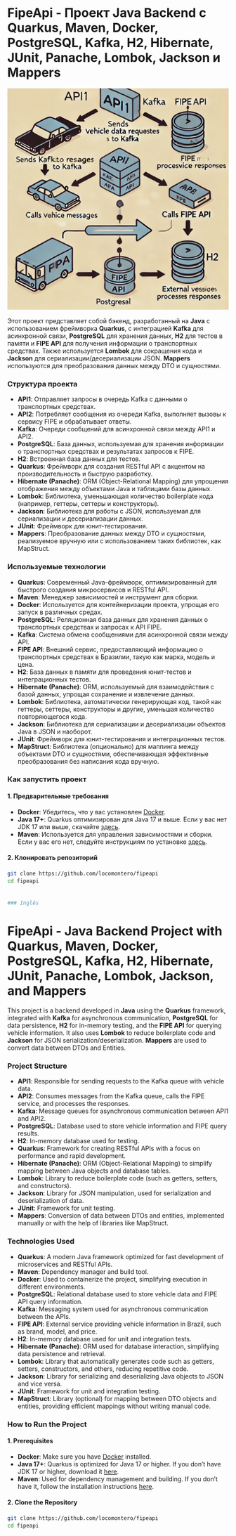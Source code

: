 # FipeApi - Проект Java Backend с Quarkus, Maven, Docker, PostgreSQL, Kafka, H2, Hibernate, JUnit, Panache, Lombok, Jackson и Mappers
![Book Converter Diagram](image/fipe_api_diagram.png)

Этот проект представляет собой бэкенд, разработанный на **Java** с использованием фреймворка **Quarkus**, с интеграцией **Kafka** для асинхронной связи, **PostgreSQL** для хранения данных, **H2** для тестов в памяти и **FIPE API** для получения информации о транспортных средствах. Также используется **Lombok** для сокращения кода и **Jackson** для сериализации/десериализации JSON. **Mappers** используются для преобразования данных между DTO и сущностями.

### Структура проекта

- **API1**: Отправляет запросы в очередь Kafka с данными о транспортных средствах.
- **API2**: Потребляет сообщения из очереди Kafka, выполняет вызовы к сервису FIPE и обрабатывает ответы.
- **Kafka**: Очереди сообщений для асинхронной связи между API1 и API2.
- **PostgreSQL**: База данных, используемая для хранения информации о транспортных средствах и результатах запросов к FIPE.
- **H2**: Встроенная база данных для тестов.
- **Quarkus**: Фреймворк для создания RESTful API с акцентом на производительность и быструю разработку.
- **Hibernate (Panache)**: ORM (Object-Relational Mapping) для упрощения отображения между объектами Java и таблицами базы данных.
- **Lombok**: Библиотека, уменьшающая количество boilerplate кода (например, геттеры, сеттеры и конструкторы).
- **Jackson**: Библиотека для работы с JSON, используемая для сериализации и десериализации данных.
- **JUnit**: Фреймворк для юнит-тестирования.
- **Mappers**: Преобразование данных между DTO и сущностями, реализуемое вручную или с использованием таких библиотек, как MapStruct.

### Используемые технологии

- **Quarkus**: Современный Java-фреймворк, оптимизированный для быстрого создания микросервисов и RESTful API.
- **Maven**: Менеджер зависимостей и инструмент для сборки.
- **Docker**: Используется для контейнеризации проекта, упрощая его запуск в различных средах.
- **PostgreSQL**: Реляционная база данных для хранения данных о транспортных средствах и запросах к API FIPE.
- **Kafka**: Система обмена сообщениями для асинхронной связи между API.
- **FIPE API**: Внешний сервис, предоставляющий информацию о транспортных средствах в Бразилии, такую как марка, модель и цена.
- **H2**: База данных в памяти для проведения юнит-тестов и интеграционных тестов.
- **Hibernate (Panache)**: ORM, используемый для взаимодействия с базой данных, упрощая сохранение и извлечение данных.
- **Lombok**: Библиотека, автоматически генерирующая код, такой как геттеры, сеттеры, конструкторы и другие, уменьшая количество повторяющегося кода.
- **Jackson**: Библиотека для сериализации и десериализации объектов Java в JSON и наоборот.
- **JUnit**: Фреймворк для юнит-тестирования и интеграционных тестов.
- **MapStruct**: Библиотека (опционально) для маппинга между объектами DTO и сущностями, обеспечивающая эффективные преобразования без написания кода вручную.

### Как запустить проект

#### 1. Предварительные требования

- **Docker**: Убедитесь, что у вас установлен [Docker](https://www.docker.com/get-started).
- **Java 17+**: Quarkus оптимизирован для Java 17 и выше. Если у вас нет JDK 17 или выше, скачайте [здесь](https://adoptopenjdk.net/).
- **Maven**: Используется для управления зависимостями и сборки. Если у вас его нет, следуйте инструкциям по установке [здесь](https://maven.apache.org/install.html).

#### 2. Клонировать репозиторий

```bash
git clone https://github.com/locomontero/fipeapi
cd fipeapi


### Inglês

```
# FipeApi - Java Backend Project with Quarkus, Maven, Docker, PostgreSQL, Kafka, H2, Hibernate, JUnit, Panache, Lombok, Jackson, and Mappers

This project is a backend developed in **Java** using the **Quarkus** framework, integrated with **Kafka** for asynchronous communication, **PostgreSQL** for data persistence, **H2** for in-memory testing, and the **FIPE API** for querying vehicle information. It also uses **Lombok** to reduce boilerplate code and **Jackson** for JSON serialization/deserialization. **Mappers** are used to convert data between DTOs and Entities.

### Project Structure

- **API1**: Responsible for sending requests to the Kafka queue with vehicle data.
- **API2**: Consumes messages from the Kafka queue, calls the FIPE service, and processes the responses.
- **Kafka**: Message queues for asynchronous communication between API1 and API2.
- **PostgreSQL**: Database used to store vehicle information and FIPE query results.
- **H2**: In-memory database used for testing.
- **Quarkus**: Framework for creating RESTful APIs with a focus on performance and rapid development.
- **Hibernate (Panache)**: ORM (Object-Relational Mapping) to simplify mapping between Java objects and database tables.
- **Lombok**: Library to reduce boilerplate code (such as getters, setters, and constructors).
- **Jackson**: Library for JSON manipulation, used for serialization and deserialization of data.
- **JUnit**: Framework for unit testing.
- **Mappers**: Conversion of data between DTOs and entities, implemented manually or with the help of libraries like MapStruct.

### Technologies Used

- **Quarkus**: A modern Java framework optimized for fast development of microservices and RESTful APIs.
- **Maven**: Dependency manager and build tool.
- **Docker**: Used to containerize the project, simplifying execution in different environments.
- **PostgreSQL**: Relational database used to store vehicle data and FIPE API query information.
- **Kafka**: Messaging system used for asynchronous communication between the APIs.
- **FIPE API**: External service providing vehicle information in Brazil, such as brand, model, and price.
- **H2**: In-memory database used for unit and integration tests.
- **Hibernate (Panache)**: ORM used for database interaction, simplifying data persistence and retrieval.
- **Lombok**: Library that automatically generates code such as getters, setters, constructors, and others, reducing repetitive code.
- **Jackson**: Library for serializing and deserializing Java objects to JSON and vice versa.
- **JUnit**: Framework for unit and integration testing.
- **MapStruct**: Library (optional) for mapping between DTO objects and entities, providing efficient mappings without writing manual code.

### How to Run the Project

#### 1. Prerequisites

- **Docker**: Make sure you have [Docker](https://www.docker.com/get-started) installed.
- **Java 17+**: Quarkus is optimized for Java 17 or higher. If you don’t have JDK 17 or higher, download it [here](https://adoptopenjdk.net/).
- **Maven**: Used for dependency management and building. If you don’t have it, follow the installation instructions [here](https://maven.apache.org/install.html).

#### 2. Clone the Repository

```bash
git clone https://github.com/locomontero/fipeapi
cd fipeapi
